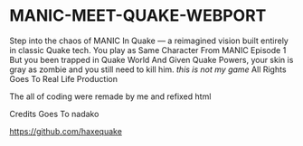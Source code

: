 # MANIC-MEET-QUAKE-WEBPORT
Step into the chaos of MANIC In Quake — a reimagined vision built entirely in classic Quake tech.     You play as Same Character From MANIC Episode 1  But you been trapped in Quake World And Given Quake Powers, your skin is gray as zombie and you still need to kill him. *this is not my game* All Rights Goes To Real Life Production

The all of coding were remade by me and refixed html

Credits Goes To nadako

https://github.com/haxequake
